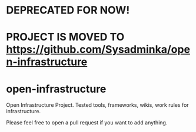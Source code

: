 # DEPRECATED FOR NOW!
# PROJECT IS MOVED TO https://github.com/Sysadminka/open-infrastructure

# open-infrastructure
Open Infrastructure Project. Tested tools, frameworks, wikis, work rules for infrastructure.

Please feel free to open a pull request if you want to add anything.

